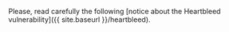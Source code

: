 Please, read carefully the following [notice about the Heartbleed vulnerability]({{ site.baseurl }}/heartbleed).
